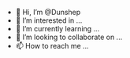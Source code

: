 - 👋 Hi, I’m @Dunshep
- 👀 I’m interested in ...
- 🌱 I’m currently learning ...
- 💞️ I’m looking to collaborate on ...
- 📫 How to reach me ...

<!---
Dunshep/Dunshep is a ✨ special ✨ repository because its `README.md` (this file) appears on your GitHub profile.
You can click the Preview link to take a look at your changes.
--->
